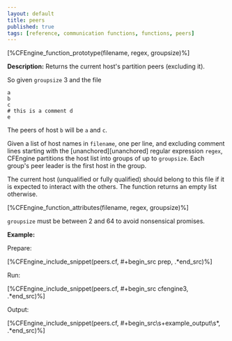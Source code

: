 ```yaml
---
layout: default
title: peers
published: true
tags: [reference, communication functions, functions, peers]
---
```


[%CFEngine_function_prototype(filename, regex, groupsize)%]

**Description:** Returns the current host's partition peers (excluding it).

So given `groupsize` 3 and the file

```
a
b
c
# this is a comment d
e
```

The peers of host `b` will be `a` and `c`.

Given a list of host names in `filename`, one per line, and excluding
comment lines starting with the [unanchored][unanchored] regular
expression `regex`, CFEngine partitions the host list into groups of
up to `groupsize`. Each group's peer leader is the first host in the
group.

The current host (unqualified or fully qualified) should belong to
this file if it is expected to interact with the others. The function
returns an empty list otherwise.

[%CFEngine_function_attributes(filename, regex, groupsize)%]

`groupsize` must be between 2 and 64 to avoid nonsensical promises.

**Example:**

Prepare:

[%CFEngine_include_snippet(peers.cf, #\+begin_src prep, .*end_src)%]

Run:

[%CFEngine_include_snippet(peers.cf, #\+begin_src cfengine3, .*end_src)%]

Output:

[%CFEngine_include_snippet(peers.cf, #\+begin_src\s+example_output\s*, .*end_src)%]
